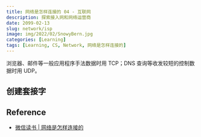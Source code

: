 ```yaml
---
title: 网络是怎样连接的 04 - 互联网
description: 探索接入网和网络运营商
date: 2099-02-13
slug: network/isp
image: img/2022/02/SnowyBern.jpg
categories: [Learning]
tags: [Learning, CS, Network, 网络是怎样连接的]
---
```


浏览器、邮件等一般应用程序手法数据时用 TCP；DNS 查询等收发较短的控制数据时用 UDP。

## 创建套接字

## Reference

- [微信读书 | 网络是怎样连接的](https://weread.qq.com/web/reader/6f932ec05dd9eb6f96f14b9kc81322c012c81e728d9d180)
